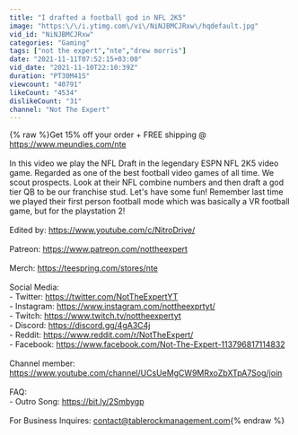 ```yaml
---
title: "I drafted a football god in NFL 2K5"
image: "https:\/\/i.ytimg.com\/vi\/NiNJBMCJRxw\/hqdefault.jpg"
vid_id: "NiNJBMCJRxw"
categories: "Gaming"
tags: ["not the expert","nte","drew morris"]
date: "2021-11-11T07:52:15+03:00"
vid_date: "2021-11-10T22:10:39Z"
duration: "PT30M41S"
viewcount: "40791"
likeCount: "4534"
dislikeCount: "31"
channel: "Not The Expert"
---
```

{% raw %}Get 15% off your order + FREE shipping @ <a rel="nofollow" target="blank" href="https://www.meundies.com/nte">https://www.meundies.com/nte</a><br /><br />In this video we play the NFL Draft in the legendary ESPN NFL 2K5 video game. Regarded as one of the best football video games of all time. We scout prospects. Look at their NFL combine numbers and then draft a god tier QB to be our franchise stud. Let's have some fun! Remember last time we played their first person football mode which was basically a VR football game, but for the playstation 2!<br /><br />Edited by: <a rel="nofollow" target="blank" href="https://www.youtube.com/c/NitroDrive/">https://www.youtube.com/c/NitroDrive/</a><br /><br />Patreon: <a rel="nofollow" target="blank" href="https://www.patreon.com/nottheexpert">https://www.patreon.com/nottheexpert</a><br /><br />Merch: <a rel="nofollow" target="blank" href="https://teespring.com/stores/nte">https://teespring.com/stores/nte</a><br /><br />Social Media:<br />  - Twitter: <a rel="nofollow" target="blank" href="https://twitter.com/NotTheExpertYT">https://twitter.com/NotTheExpertYT</a><br />  - Instagram: <a rel="nofollow" target="blank" href="https://www.instagram.com/nottheexprtyt/">https://www.instagram.com/nottheexprtyt/</a><br />  - Twitch: <a rel="nofollow" target="blank" href="https://www.twitch.tv/nottheexpertyt">https://www.twitch.tv/nottheexpertyt</a><br />  - Discord: <a rel="nofollow" target="blank" href="https://discord.gg/4gA3C4j">https://discord.gg/4gA3C4j</a><br />  - Reddit: <a rel="nofollow" target="blank" href="https://www.reddit.com/r/NotTheExpert/">https://www.reddit.com/r/NotTheExpert/</a><br />  - Facebook: <a rel="nofollow" target="blank" href="https://www.facebook.com/Not-The-Expert-113796817114832">https://www.facebook.com/Not-The-Expert-113796817114832</a><br /><br />Channel member: <a rel="nofollow" target="blank" href="https://www.youtube.com/channel/UCsUeMgCW9MRxoZbXTpA7Sog/join">https://www.youtube.com/channel/UCsUeMgCW9MRxoZbXTpA7Sog/join</a><br /> <br />FAQ: <br />  - Outro Song: <a rel="nofollow" target="blank" href="https://bit.ly/2Smbygp">https://bit.ly/2Smbygp</a><br /><br />For Business Inquires: contact@tablerockmanagement.com{% endraw %}
